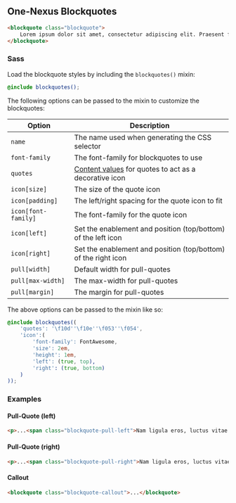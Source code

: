## One-Nexus Blockquotes

```html
<blockquote class="blockquote">
    Lorem ipsum dolor sit amet, consectetur adipiscing elit. Praesent faucibus, purus a varius mattis.
</blockquote>
```

### Sass

Load the blockquote styles by including the `blockquotes()` mixin:

```scss
@include blockquotes();
```

The following options can be passed to the mixin to customize the blockquotes:

<table class="table">
    <thead>
        <tr>
            <th>Option</th>
            <th>Description</th>
        </tr>
    </thead>
    <tbody>
        <tr>
            <td><code>name</code></td>
            <td>The name used when generating the CSS selector</td>
        </tr>
        <tr>
            <td><code>font-family</code></td>
            <td>The font-family for blockquotes to use</td>
        </tr>
        <tr>
            <td><code>quotes</code></td>
            <td><a href="https://css-tricks.com/almanac/properties/q/quotes/" target="blank">Content values</a> for quotes to act as a decorative icon</td>
        </tr>
        <tr>
            <td><code>icon[size]</code></td>
            <td>The size of the quote icon</td>
        </tr>
        <tr>
            <td><code>icon[padding]</code></td>
            <td>The left/right spacing for the quote icon to fit</td>
        </tr>
        <tr>
            <td><code>icon[font-family]</code></td>
            <td>The font-family for the quote icon</td>
        </tr>
        <tr>
            <td><code>icon[left]</code></td>
            <td>Set the enablement and position (top/bottom) of the left icon</td>
        </tr>
        <tr>
            <td><code>icon[right]</code></td>
            <td>Set the enablement and position (top/bottom) of the right icon</td>
        </tr>
        <tr>
            <td><code>pull[width]</code></td>
            <td>Default width for pull-quotes</td>
        </tr>
        <tr>
            <td><code>pull[max-width]</code></td>
            <td>The max-width for pull-quotes</td>
        </tr>
        <tr>
            <td><code>pull[margin]</code></td>
            <td>The margin for pull-quotes</td>
        </tr>
    </tbody>
</table>

The above options can be passed to the mixin like so:

```scss
@include blockquotes((
    'quotes': '\f10d''\f10e''\f053''\f054',
    'icon':(
        'font-family': FontAwesome,
        'size': 2em,
        'height': 1em,
        'left': (true, top),
        'right': (true, bottom)
    )
));
```

### Examples

#### Pull-Quote (left)

```html
<p>...<span class="blockquote-pull-left">Nam ligula eros, luctus vitae semper ut, mollis quis nunc.</span>...</p>
```

#### Pull-Quote (right)

```html
<p>...<span class="blockquote-pull-right">Nam ligula eros, luctus vitae semper ut, mollis quis nunc.</span>...</p>
```

#### Callout

```html
<blockquote class="blockquote-callout">...</blockquote>
```